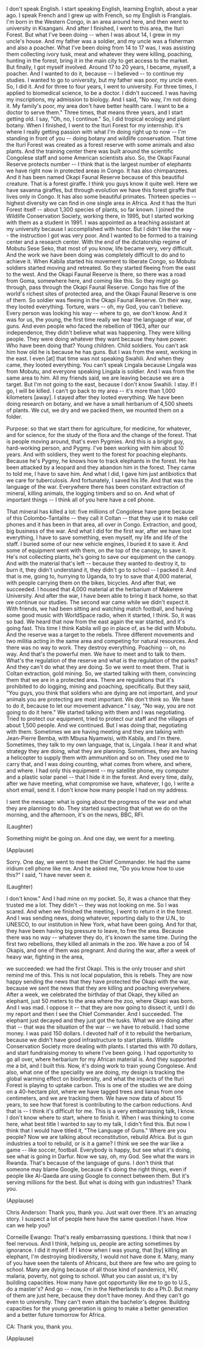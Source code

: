 
I don&#39;t speak English.
I start speaking English, learning English, about a year ago.
I speak French and I grew up with French, so my English is Franglais.
I&#39;m born in the Western Congo, in an area around here,
and then went to university in Kisangani.
And after I finished, I went to this area, the Ituri Forest.
But what I&#39;ve been doing --
when I was about 14, I grew in my uncle&#39;s house.
And my father was a soldier,
and my uncle was a fisherman and also a poacher.
What I&#39;ve been doing from 14 to 17 was,
I was assisting them collecting ivory tusk, meat
and whatever they were killing, poaching, hunting in the forest,
bring it in the main city to get access to the market.
But finally, I got myself involved.
Around 17 to 20 years, I became, myself, a poacher.
And I wanted to do it, because -- I believed -- to continue my studies.
I wanted to go to university, but my father was poor, my uncle even.
So, I did it.
And for three to four years, I went to university.
For three times, I applied to biomedical science, to be a doctor.
I didn&#39;t succeed.
I was having my inscriptions, my admission to biology.
And I said, &quot;No way, I&#39;m not doing it.
My family&#39;s poor, my area don&#39;t have better health care.
I want to be a doctor to serve them.&quot;
Three times, that means three years, and I start getting old.
I say, &quot;Oh, no, I continue.&quot;
So, I did tropical ecology and plant botany.
When I finished, I went to the Ituri Forest for my internship.
It&#39;s where I really getting passion with what I&#39;m doing
right up to now -- I&#39;m standing in front of you --
doing botany and wildlife conservation.
That time the Ituri Forest was created as a forest reserve
with some animals and also plants.
And the training center there was built
around the scientific Congolese staff
and some American scientists also.
So, the Okapi Faunal Reserve protects number --
I think that is the largest number of elephants
we have right now in protected areas in Congo.
It has also chimpanzees.
And it has been named Okapi Faunal Reserve
because of this beautiful creature.
That is a forest giraffe.
I think you guys know it quite well.
Here we have savanna giraffes,
but through evolution we have this forest giraffe
that lives only in Congo.
It has also some beautiful primates.
Thirteen species -- highest diversity we can find in one single area in Africa.
And it has the Ituri Forest itself --
about 1,300 species of plants, so far known.
I joined the Wildlife Conservation Society, working there, in 1995,
but I started working with them as a student in 1991.
I was appointed as a teaching assistant at my university
because I accomplished with honor.
But I didn&#39;t like the way -- the instruction I got was very poor.
And I wanted to be formed to a training center and a research center.
With the end of the dictatorship regime of Mobutu Sese Seko,
that most of you know, life became very, very difficult.
And the work we have been doing
was completely difficult to do and to achieve it.
When Kabila started his movement to liberate Congo,
so Mobutu soldiers started moving and retreated.
So they started fleeing from the east to the west.
And the Okapi Faunal Reserve is there,
so there was a road from Goma, somewhere here,
and coming like this.
So they might go through, pass through the Okapi Faunal Reserve.
Congo has five of the world&#39;s richest sites of protected area,
and the Okapi Faunal Reserve is one of them.
So soldier was fleeing in the Okapi Faunal Reserve.
On their way, they looted everything.
Torture, wars -- oh, my God, you can&#39;t believe.
Every person was looking his way -- where to go, we don&#39;t know.
And it was for us, the young, the first time really
we hear the language of war, of guns.
And even people who faced the rebellion of 1963,
after our independence, they didn&#39;t believe what was happening.
They were killing people. They were doing whatever they want
because they have power.
Who have been doing that?
Young children. Child soldiers.
You can&#39;t ask him how old he is because he has guns.
But I was from the west, working in the east.
I even [at] that time was not speaking Swahili.
And when they came, they looted everything.
You can&#39;t speak Lingala because Lingala was from Mobutu,
and everyone speaking Lingala is soldier.
And I was from the same area to him.
All my friends said, we are leaving because we are a target.
But I&#39;m not going to the east, because I don&#39;t know Swahili.
I stay. If I go, I will be killed.
I can&#39;t go back to my area -- it&#39;s more than 1,000 kilometers [away].
I stayed after they looted everything.
We have been doing research on botany,
and we have a small herbarium of 4,500 sheets of plants.
We cut, we dry and we packed them,
we mounted them on a folder.

Purpose: so that we start them for agriculture,
for medicine, for whatever, and for science,
for the study of the flora and the change of the forest.
That is people moving around, that&#39;s even Pygmies.
And this is a bright guy, hard-working person, and Pygmy.
I&#39;ve been working with him about 10 years.
And with soldiers, they went to the forest for poaching elephants.
Because he&#39;s Pygmy, he knows how to track elephants in the forest.
He has been attacked by a leopard and they abandon him in the forest.
They came to told me, I have to save him.
And what I did, I gave him just antibiotics
that we care for tuberculosis.
And fortunately, I saved his life.
And that was the language of the war.
Everywhere there has been constant extraction of mineral,
killing animals, the logging timbers and so on.
And what of important things --
I think all of you here have a cell phone.

That mineral has killed a lot:
five millions of Congolese have gone because of this
Colombo-Tantalite -- they call it Coltan --
that they use it to make cell phones
and it has been in that area, all over in Congo. Extraction,
and good, big business of the war.
And what I did for the first war, after we have lost everything,
I have to save something, even myself, my life and life of the staff.
I buried some of our new vehicle engines, I buried it to save it.
And some of equipment went with them,
on the top of the canopy, to save it.
He&#39;s not collecting plants, he&#39;s going to save our equipment
on the canopy.
And with the material that&#39;s left --
because they wanted to destroy it, to burn it,
they didn&#39;t understand it, they didn&#39;t go to school --
I packed it.
And that is me, going to, hurrying to Uganda,
to try to save that 4,000 material,
with people carrying them on the bikes, bicycles.
And after that, we succeeded.
I housed that 4,000 material at the herbarium of Makerere University.
And after the war, I have been able to bring it back home,
so that we continue our studies.
The second war came while we didn&#39;t expect it.
With friends, we had been sitting and watching match football,
and having some good music with WorldSpace radio,
when it started, I think.
So, it was so bad.
We heard that now from the east again the war started,
and it&#39;s going fast.
This time I think Kabila will go in place of, as he did with Mobutu.
And the reserve was a target to the rebels.
Three different movements and two militia acting in the same area
and competing for natural resources.
And there was no way to work.
They destroy everything.
Poaching -- oh, no way.
And that&#39;s the powerful men. We have to meet and to talk to them.
What&#39;s the regulation of the reserve
and what is the regulation of the parks?
And they can&#39;t do what they are doing.
So we went to meet them.
That is Coltan extraction, gold mining.
So, we started talking with them,
convincing them that we are in a protected area.
There are regulations
that it&#39;s prohibited to do logging, mining and poaching, specifically.
But they said, &quot;You guys,
you think that soldiers who are dying are not important,
and your animals you are protecting are most important.
We don&#39;t think so.
We have to do it, because to let our movement advance.&quot;
I say, &quot;No way, you are not going to do it here.&quot;
We started talking with them and I was negotiating.
Tried to protect our equipment, tried to protect our staff
and the villages of about 1,500 people.
And we continued.
But I was doing that, negotiating with them.
Sometimes we are having meeting
and they are talking with Jean-Pierre Bemba,
with Mbusa Nyamwisi, with Kabila, and I&#39;m there.
Sometimes, they talk to my own language, that is, Lingala.
I hear it and what strategy they are doing, what they are planning.
Sometimes, they are having a helicopter
to supply them with ammunition and so on.
They used me to carry that, and I was doing counting,
what comes from where, and where, and where.
I had only this equipment -- my satellite phone, my computer
and a plastic solar panel -- that I hide it in the forest.
And every time, daily, after we have meeting,
what compromise we have, whatever,
I go, I write a short email, send it.
I don&#39;t know how many people I had on my address.

I sent the message: what is going about the progress of the war
and what they are planning to do.
They started suspecting that what we do on the morning,
and the afternoon, it&#39;s on the news, BBC, RFI.

(Laughter)

Something might be going on.
And one day, we went for a meeting.

(Applause)

Sorry.
One day, we went to meet the Chief Commander.
He had the same iridium cell phone like me.
And he asked me, &quot;Do you know how to use this?&quot;
I said, &quot;I have never seen it.

(Laughter)

I don&#39;t know.&quot;
And I had mine on my pocket.
So, it was a chance that they trusted me a lot.
They didn&#39;t -- they was not looking on me.
So I was scared.
And when we finished the meeting, I went to return it in the forest.
And I was sending news, doing whatever,
reporting daily to the U.N., to UNESCO, to our institution in New York,
what have been going.
And for that, they have been having big pressure to leave, to free the area.
Because there was no way --
whatever they do, it&#39;s known the same time.
During the first two rebellions, they killed all animals in the zoo.
We have a zoo of 14 Okapis, and one of them was pregnant.
And during the war, after a week of heavy war, fighting in the area,

we succeeded: we had the first Okapi.
This is the only trouser and shirt remind me of this.
This is not local population, this is rebels.
They are now happy sending the news
that they have protected the Okapi with the war,
because we sent the news that they are killing
and poaching everywhere.
After a week, we celebrated the birthday of that Okapi,
they killed an elephant, just 50 meters to the area
where the zoo, where Okapi was born.
And I was mad.
I oppose it -- that they are now going to dissect it,
until I do my report and then I see the Chief Commander.
And I succeeded.
The elephant just decayed and they just got the tusks.
What we are doing after that -- that was the situation of the war --
we have to rebuild.
I had some money. I was paid 150 dollars.
I devoted half of it to rebuild the herbarium,
because we didn&#39;t have good infrastructure to start plants.
Wildlife Conservation Society more dealing with plants.
I started this with 70 dollars,
and start fundraising money to where I&#39;ve been going.
I had opportunity to go all over,
where herbarium for my African material is.
And they supported me a bit, and I built this.
Now, it&#39;s doing work to train young Congolese.
And also, what one of the speciality we are doing,
my design is tracking the global warming effect on biodiversity,
and what the impacts of the Ituri Forest is playing to uptake carbon.
This is one of the studies we are doing on a 40-hectare plot,
where we have tagged trees and lianas from one centimeters,
and we are tracking them.
We have now data of about 15 years,
to see how that forest is contributing to the carbon reductions.
And that is -- I think it&#39;s difficult for me.
This is a very embarrassing talk, I know.
I don&#39;t know where to start, where to finish it.
When I was thinking to come here,
what best title I wanted to say to my talk, I didn&#39;t find this.
But now I think that I would have titled it, &quot;The Language of Guns.&quot;
Where are you people?
Now we are talking about reconstitution, rebuild Africa.
But is gun industries a tool to rebuild, or is it a game?
I think we see the war like a game --
like soccer, football.
Everybody is happy, but see what it&#39;s doing,
see what is going in Darfur.
Now we say, oh, my God.
See what the wars in Rwanda.
That&#39;s because of the language of guns.
I don&#39;t think that someone may blame Google,
because it&#39;s doing the right things,
even if people like Al-Qaeda are using Google
to connect between them.
But it&#39;s serving millions for the best.
But what is doing with gun industries?
Thank you.

(Applause)


Chris Anderson: Thank you, thank you.
Just wait over there.
It&#39;s an amazing story.
I suspect a lot of people here have the same question I have.
How can we help you?

Corneille Ewango: That&#39;s really embarrassing questions.
I think that now I feel nervous.
And I think, helping us, people are acting sometimes by ignorance.
I did it myself.
If I know when I was young,
that [by] killing an elephant, I&#39;m destroying biodiversity,
I would not have done it.
Many, many of you have seen the talents of Africans,
but there are few who are going to school.
Many are dying because of all those kind of pandemics,
HIV, malaria, poverty, not going to school.
What you can assist us, it&#39;s by building capacities.
How many have got opportunity like me
to go to U.S., do a master&#39;s?
And go -- now, I&#39;m in the Netherlands to do a Ph.D.
But many of them are just here, because they don&#39;t have money.
And they can&#39;t go even to university.
They can&#39;t even attain the bachelor&#39;s degree.
Building capacities for the young generation
is going to make a better generation
and a better future tomorrow for Africa.

CA: Thank you, thank you.

(Applause)

